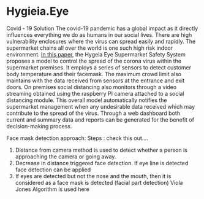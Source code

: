 # Hygieia.Eye
Covid - 19 Solution
The covid-19 pandemic has a global impact as it directly influences everything we do as humans in our social lives. There are high vulnerability enclosures where the virus can spread easily and rapidly. The supermarket chains all over the world is one such high risk indoor environment.  <a href="https://www.researchgate.net/publication/372676636_The_Hygieia_Eye_Covid19_Safety_System">In this paper</a>, the Hygeia Eye Supermarket Safety System proposes a model to control the spread of the corona virus within the supermarket premises. It employs a series of sensors to detect customer body temperature and their facemask. The maximum crowd limit also maintains with the data received from sensors at the entrance and exit doors. On premises social distancing also monitors through a video streaming obtained using the raspberry PI camera attached to a social distancing module. This overall model automatically notifies the supermarket management when any undesirable data received which may contribute to the spread of the virus. Through a web dashboard both current and summary data and reports can be generated for the benefit of decision-making process.


Face mask detection approach:
Steps : check this out....
1.	Distance from camera method is used to detect whether a person is approaching the camera or going away. 
2.	Decrease in distance triggered face detection. If eye line is detected face detection can be applied
3.	If eyes are detected but not the nose and the mouth, then it is considered as a face mask is detected (facial part detection) 
Viola Jones Algorithm is used here

